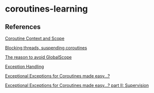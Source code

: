 coroutines-learning
===

## References

[Coroutine Context and Scope](https://medium.com/@elizarov/coroutine-context-and-scope-c8b255d59055)

[Blocking threads, suspending coroutines](https://medium.com/@elizarov/blocking-threads-suspending-coroutines-d33e11bf4761)

[The reason to avoid GlobalScope](https://medium.com/@elizarov/the-reason-to-avoid-globalscope-835337445abc)

[Exception Handling](https://kotlinlang.org/docs/reference/coroutines/exception-handling.html)

[Exceptional Exceptions for Coroutines made easy...?](https://medium.com/the-kotlin-chronicle/coroutine-exceptions-3378f51a7d33)

[Exceptional Exceptions for Coroutines made easy...? part II: Supervision](https://medium.com/the-kotlin-chronicle/coroutine-exceptions-supervision-15056802998b)
